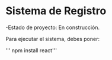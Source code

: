<h1>Sistema de Registro </h1>

-Estado de proyecto: En construcción.

Para ejecutar el sistema, debes poner:

''' npm install react'''
